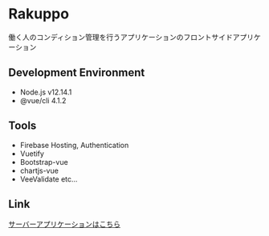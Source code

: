 # Rakuppo
働く人のコンディション管理を行うアプリケーションのフロントサイドアプリケーション

## Development Environment
- Node.js v12.14.1
- @vue/cli 4.1.2

## Tools
- Firebase Hosting, Authentication
- Vuetify
- Bootstrap-vue 
- chartjs-vue
- VeeValidate
etc...

## Link
<a href="https://github.com/yosukeYamada/condition">サーバーアプリケーションはこちら</a>
